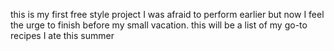 this is my first free style project I was afraid to perform earlier but now I feel the urge to finish before my small vacation. this will be a list of my go-to recipes I ate this summer
